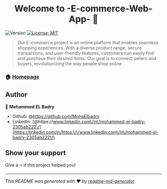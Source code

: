 <h1 align="center">Welcome to -E-commerce-Web-App- 👋</h1>
<p>
  <img alt="Version" src="https://img.shields.io/badge/version-V--1.0-blue.svg?cacheSeconds=2592000" />
  <a href="#" target="_blank">
    <img alt="License: MIT" src="https://img.shields.io/badge/License-MIT-yellow.svg" />
  </a>
</p>

> Our E-commerce project is an online platform that enables seamless shopping experiences. With a diverse product range, secure transactions, and user-friendly features, customers can easily find and purchase their desired items. Our goal is to connect sellers and buyers, revolutionizing the way people shop online

### 🏠 [Homepage](index.php)

## Author


👤 **Mohammed EL Badry**

* Github: [@https:\/\/github.com\/MohaElbadry](https://github.com/https:\/\/github.com\/MohaElbadry)
* LinkedIn: [@https:\/\/www.linkedin.com\/in\/mohammed-el-badry-2305ab222\/](https://linkedin.com/in/https:\/\/www.linkedin.com\/in\/mohammed-el-badry-2305ab222\/)

## Show your support

Give a ⭐️ if this project helped you!

***
_This README was generated with ❤️ by [readme-md-generator](https://github.com/kefranabg/readme-md-generator)_
